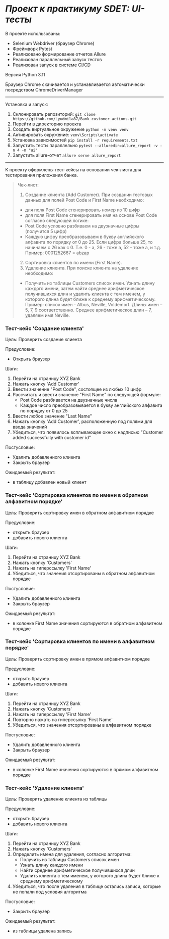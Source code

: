 # _Проект к практикуму SDET: UI-тесты_

В проекте использованы:
* Selenium Webdriver (браузер Chrome)
* Фреймворк Pytest
* Реализовано формирование отчетов Allure
* Реализован параллельный запуск тестов
* Реализован запуск в системе CI/CD

Версия Python 3.11

Браузер Chrome скачивается и устанавливается автоматически посредством ChromeDriverManager
____
Установка и запуск:
1. Склонировать репозиторий: `git clone https://github.com/Lyudmila87/Bank_customer_actions.git`
2. Перейти в директорию проекта
3. Создать виртуальное окружение `python -m venv venv`
4. Активировать окружение: `venv\Scripts\activate`
5. Установка зависимостей `pip install -r requirements.txt`
6. Запустить тесты параллельно `pytest --alluredir=allure_report -v -n 4 -m "ui"`
7. Запустить allure-отчет `allure serve allure_report`
____
К проекту оформлены тест-кейсы на основании чек-листа для тестирования приложения банка.

> Чек-лист:
>1. Создание клиента (Add Customer). 
>При создании тестовых данных для полей Post Code и First Name необходимо:
>* для поля Post Code сгенерировать номер из 10 цифр
>* для поля First Name сгенерировать имя на основе Post Code согласно следующей логике:
>  * Post Code условно разбиваем на двузначные цифры (получится 5 цифр)
>  * Каждую цифру преобразовываем в букву английского алфавита по порядку от 0 до 25. Если цифра больше 25, то начинаем с 26 как с 0. Т.е. 0 - a, 26 - тоже a, 52 – тоже a, и т.д.
>Пример: 0001252667 = abzap
>2. Сортировка клиентов по имени (First Name).
>3. Удаление клиента.
>При поиске клиента на удаление необходимо:
>* Получить из таблицы Customers список имен. Узнать длину каждого имени, затем найти среднее 
арифметическое получившихся длин и удалить клиента с тем именем, у которого длина будет ближе 
к среднему арифметическому. Пример: список имен - Albus, Neville, Voldemort. Длины имен – 5, 7, 9 соответственно. 
Среднее арифметическое длин – 7, удаляем имя Neville.

### Тест-кейс 'Создание клиента'

Цель: Проверить создание клиента

Предусловие:
- Открыть браузер

Шаги:
1. Перейти на страницу XYZ Bank
2. Нажать кнопку 'Add Customer'
3. Ввести значение "Post Code", состоящее из любых 10 цифр
4. Рассчитать и ввести значение "First Name" по следующей формуле:
     - Post Code разбивается на двузначные числа
     - Каждое число преобразовывается в букву английского алфавита по порядку от 0 до 25
5. Ввести любое значение "Last Name" 
5. Нажать кнопку 'Add Customer', расположенную под полями для ввода значений
6. Убедиться, что появилось всплывающее окно с надписью "Customer added successfully with customer id"

Постусловие:
- Удалить добавленного клиента
- Закрыть браузер

Ожидаемый результат:
-  в таблицу добавлен новый клиент

### Тест-кейс 'Сортировка клиентов по имени в обратном алфавитном порядке'
 Цель: Проверить сортировку имен в обратном алфавитном порядке

 Предусловие:
  - открыть браузер
  - добавить нового клиента 

 Шаги:
 1. Перейти на страницу XYZ Bank
 2. Нажать кнопку 'Customers'
 3. Нажать на гиперссылку 'First Name'
 4. Убедиться, что значения отсортированы в обратном алфавитном порядке
 
 Постусловие:
  - Удалить добавленного клиента
  - Закрыть браузер
 
 Ожидаемый результат:
  -  в колонке First Name значения сортируются в обратном алфавитном порядке

### Тест-кейс 'Сортировка клиентов по имени в алфавитном порядке'
Цель: Проверить сортировку имен в прямом алфавитном порядке

Предусловие:
  - открыть браузер
  - добавить нового клиента 

 Шаги:
 1. Перейти на страницу XYZ Bank
 2. Нажать кнопку 'Customers'
 3. Нажать на гиперссылку 'First Name'
 4. Повторно нажать на гиперссылку 'First Name'
 5. Убедиться, что значения отсортированы в алфавитном порядке 

Постусловие:
  - Удалить добавленного клиента
  - Закрыть браузер

 Ожидаемый результат:
  -  в колонке First Name значения сортируются в прямом алфавитном порядке

### Тест-кейс 'Удаление клиента'
Цель: Проверить удаление клиента из таблицы

Предусловие:
- открыть браузер
- добавить нового клиента 

Шаги:
1. Перейти на страницу XYZ Bank
2. Нажать кнопку 'Customers'
3. Определить имена для удаления, согласно алгоритма:
    - Получить из таблицы Customers список имен 
    - Узнать длину каждого имени
    - Найти среднее арифметическое получившихся длин 
    - Удалить клиента с тем именем, у которого длина будет ближе к среднему арифметическому
4. Убедиться, что после удаления в таблице остались записи, которые не попали под условия алгоритма

Постусловие:
- Закрыть браузер

Ожидаемый результат:
-  из таблицы удалена запись
